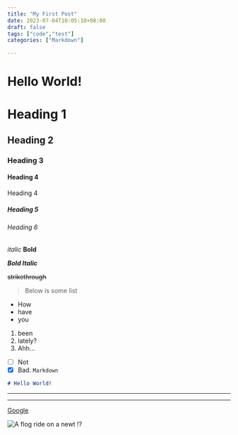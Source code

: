 ```yaml
---
title: "My First Post"
date: 2023-07-04T10:05:18+08:00
draft: false
tags: ["code","test"]
categories: ["Markdown"]

---
```

# Hello World!
# Heading 1
## Heading 2
### Heading 3
#### Heading 4
Heading 4
##### Heading 5
###### Heading 6
*italic*
**Bold**

_**Bold Italic**_

~~strikethrough~~
> Below is some list
> 
- How
- have
- you
1. been
2. lately?
3. Ahh...
- [ ]  Not
- [X] Bad.
`Markdown`

```Markdown = 
# Hello World!
``` 

---

***
[Google](https://www.google.com.tw/?hl=zh_TW)

![A flog ride on a newt !?](
https://media.giphy.com/media/FydJitsmqgIOEaDZnR/giphy.gif
)